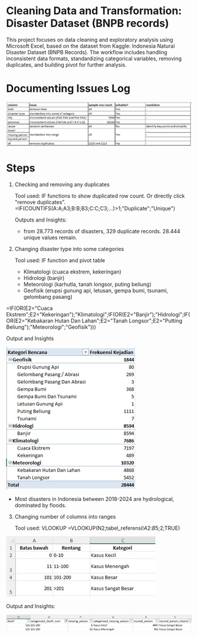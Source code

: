 # Cleaning Data and Transformation: Disaster Dataset (BNPB records)
This project focuses on data cleaning and exploratory analysis using Microsoft Excel, based on the dataset from Kaggle: Indonesia Natural Disaster Dataset (BNPB Records).  The workflow includes handling inconsistent data formats, standardizing categorical variables, removing duplicates, and building pivot for further analysis.

# Documenting Issues Log
![Alt_text](https://github.com/saffa-zafirah/disaster_data_cleaning_analysis/blob/main/issue%20log.jpg)

# Steps
1. Checking and removing any duplicates

   Tool used: IF functions to show duplicated row count. Or directly click "remove duplicates".
   =IF(COUNTIFS(A:A;A3;B:B;B3;C:C;C3;...)>1;"Duplicate";"Unique")

   Outputs and Insights:
   - from 28.773 records of disasters, 329 duplicate records. 28.444 unique values remain.
  
2. Changing disaster type into some categories

   Tool used: IF function and pivot table
   - Klimatologi (cuaca ekstrem, kekeringan)
   - Hidrologi (banjir)
   - Meteorologi (karhutla, tanah longsor, puting beliung)
   - Geofisik (erupsi gunung api, letusan, gempa bumi, tsunami, gelombang pasang)

=IF(OR(E2="Cuaca Ekstrem";E2="Kekeringan");"Klimatologi";IF(OR(E2="Banjir");"Hidrologi";IF(OR(E2="Kebakaran Hutan Dan Lahan";E2="Tanah Longsor";E2="Putting Beliung");"Meteorologi";"Geofisik")))

Output and Insights

![Alt_text](https://github.com/saffa-zafirah/disaster_data_cleaning_analysis/blob/main/pivot_disaster_type.jpg)
- Most disasters in Indonesia between 2018-2024 are hydrological, dominated by floods.

3. Changing number of columns into ranges

   Tool used: VLOOKUP
   =VLOOKUP(N2;tabel_referensi!$A$2:$B$5;2;TRUE)
   
![Alt_text](https://github.com/saffa-zafirah/disaster_data_cleaning_analysis/blob/main/tabel_referensi_vlookup.jpg)

Output and Insights:

![Alt_text](https://github.com/saffa-zafirah/disaster_data_cleaning_analysis/blob/main/before-after_number%20into%20range.jpg)



